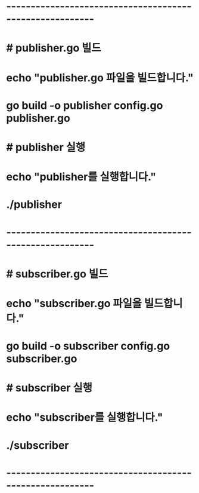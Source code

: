 
# --------------------------------------------------------
# # publisher.go 빌드
# echo "publisher.go 파일을 빌드합니다."
# go build -o publisher config.go publisher.go
# # publisher 실행
# echo "publisher를 실행합니다."
# ./publisher
# --------------------------------------------------------
# # subscriber.go 빌드
# echo "subscriber.go 파일을 빌드합니다."
# go build -o subscriber config.go subscriber.go
# # subscriber 실행
# echo "subscriber를 실행합니다."
# ./subscriber
# --------------------------------------------------------
